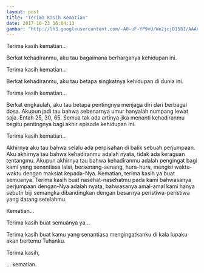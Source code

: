 ```yaml
---
layout: post
title: "Terima Kasih Kematian"
date: 2017-10-23 16:04:13
gambar: "http://lh3.googleusercontent.com/-A0-uF-YP9vU/We2jcjD158I/AAAAAAAACi4/hbvHVql35BQRm0shZIqaJSXnB7DCvcIpQCLcBGAs/h120/%2527La%252BCreazione%252Bdi%252BAdamo%2527%252Bby%252BMichelangelo%252BArt%252BPrint%252BPlaque.jpg"
---
```


Terima kasih kematian...

Berkat kehadiranmu, aku tau bagaimana berharganya kehidupan ini.

Terima kasih kematian...

Berkat kehadiranmu, aku tau betapa singkatnya kehidupan di dunia ini.

Terima kasih kematian...

Berkat engkaulah, aku tau betapa pentingnya menjaga diri dari berbagai dosa. Akupun jadi tau bahwa sebenarnya umur hanyalah numpang lewat saja. Entah 25, 30, 65. Semua tak ada artinya jika menanti kehadiranmu begitu pentingnya bagi akhir episode kehidupan ini.

Terima kasih kematian...

Akhirnya aku tau bahwa selalu ada perpisahan di balik sebuah perjumpaan. Aku akhirnya tau bahwa kehadiranmu adalah nyata, tidak ada keraguan tentangmu. Akupun akhirnya tau bahwa kehadiranmu adalah pengingat bagi kami yang senantiasa lalai, bersenang-senang, hura-hura, mengisi waktu-waktu dengan maksiat kepada-Nya. Kematian, terima kasih ya buat semuanya. Terima kasih buat nasehat-nasehatmu pada kami bahwasanya perjumpaan dengan-Nya adalah nyata, bahwasanya amal-amal kami hanya sebutir biji semangka dibandingkan dengan besarnya peristiwa-peristiwa yang datang setelahmu.

Kematian...

Terima kasih buat semuanya ya...

Terima kasih buat kamu yang senantiasa mengingatkanku di kala lupaku akan bertemu Tuhanku.

Terima kasih,

... kematian.